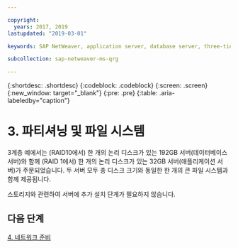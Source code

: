 ```yaml
---

copyright:
  years: 2017, 2019
lastupdated: "2019-03-01"

keywords: SAP NetWeaver, application server, database server, three-tier

subcollection: sap-netweaver-ms-qrg

---
```


{:shortdesc: .shortdesc}
{:codeblock: .codeblock}
{:screen: .screen}
{:new_window: target="_blank"}
{:pre: .pre}
{:table: .aria-labeledby="caption"}

# 3. 파티셔닝 및 파일 시스템

3계층 예에서는 (RAID10에서) 한 개의 논리 디스크가 있는 192GB 서버(데이터베이스 서버)와 함께 (RAID 1에서) 한 개의 논리 디스크가 있는 32GB 서버(애플리케이션 서버)가 주문되었습니다. 두 서버 모두 총 디스크 크기와 동일한 한 개의 큰 파일 시스템과 함께 제공됩니다.

스토리지와 관련하여 서버에 추가 설치 단계가 필요하지 않습니다.

## 다음 단계

[4. 네트워크 준비](/docs/infrastructure/sap-netweaver-ms-qrg?topic=sap-netweaver-ms-qrg-network)
